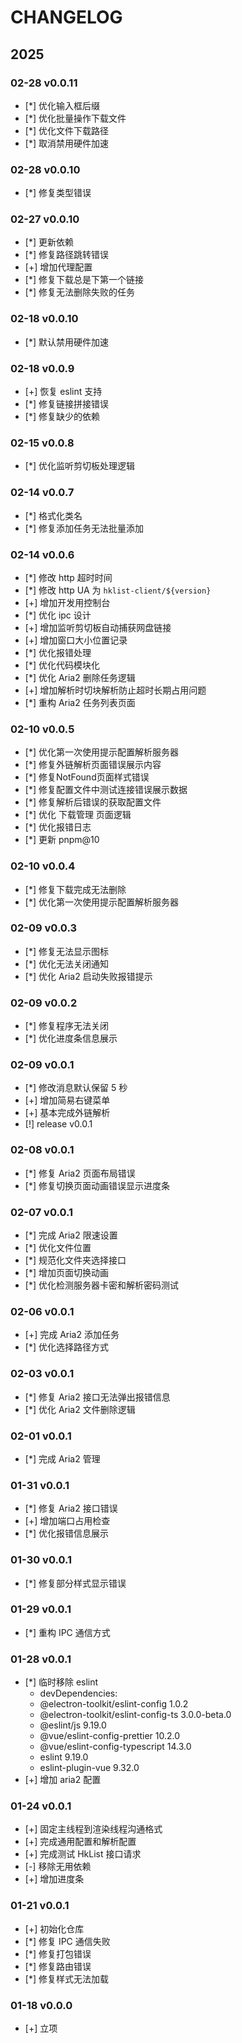 # CHANGELOG

## 2025

### 02-28 v0.0.11

- [*] 优化输入框后缀
- [*] 优化批量操作下载文件
- [*] 优化文件下载路径
- [*] 取消禁用硬件加速

### 02-28 v0.0.10

- [*] 修复类型错误

### 02-27 v0.0.10

- [*] 更新依赖
- [*] 修复路径跳转错误
- [+] 增加代理配置
- [*] 修复下载总是下第一个链接
- [*] 修复无法删除失败的任务

### 02-18 v0.0.10

- [*] 默认禁用硬件加速

### 02-18 v0.0.9

- [+] 恢复 eslint 支持
- [*] 修复链接拼接错误
- [*] 修复缺少的依赖

### 02-15 v0.0.8

- [*] 优化监听剪切板处理逻辑

### 02-14 v0.0.7

- [*] 格式化类名
- [*] 修复添加任务无法批量添加

### 02-14 v0.0.6

- [*] 修改 http 超时时间
- [*] 修改 http UA 为 `hklist-client/${version}`
- [+] 增加开发用控制台
- [*] 优化 ipc 设计
- [+] 增加监听剪切板自动捕获网盘链接
- [+] 增加窗口大小位置记录
- [*] 优化报错处理
- [*] 优化代码模块化
- [*] 优化 Aria2 删除任务逻辑
- [+] 增加解析时切块解析防止超时长期占用问题
- [*] 重构 Aria2 任务列表页面

### 02-10 v0.0.5

- [*] 优化第一次使用提示配置解析服务器
- [*] 修复外链解析页面错误展示内容
- [*] 修复NotFound页面样式错误
- [*] 修复配置文件中测试连接错误展示数据
- [*] 修复解析后错误的获取配置文件
- [*] 优化 下载管理 页面逻辑
- [*] 优化报错日志
- [*] 更新 pnpm@10

### 02-10 v0.0.4

- [*] 修复下载完成无法删除
- [*] 优化第一次使用提示配置解析服务器

### 02-09 v0.0.3

- [*] 修复无法显示图标
- [*] 优化无法关闭通知
- [*] 优化 Aria2 启动失败报错提示

### 02-09 v0.0.2

- [*] 修复程序无法关闭
- [*] 优化进度条信息展示

### 02-09 v0.0.1

- [*] 修改消息默认保留 5 秒
- [+] 增加简易右键菜单
- [+] 基本完成外链解析
- [!] release v0.0.1

### 02-08 v0.0.1

- [*] 修复 Aria2 页面布局错误
- [*] 修复切换页面动画错误显示进度条

### 02-07 v0.0.1

- [*] 完成 Aria2 限速设置
- [*] 优化文件位置
- [*] 规范化文件夹选择接口
- [*] 增加页面切换动画
- [*] 优化检测服务器卡密和解析密码测试

### 02-06 v0.0.1

- [+] 完成 Aria2 添加任务
- [*] 优化选择路径方式

### 02-03 v0.0.1

- [*] 修复 Aria2 接口无法弹出报错信息
- [*] 优化 Aria2 文件删除逻辑

### 02-01 v0.0.1

- [*] 完成 Aria2 管理

### 01-31 v0.0.1

- [*] 修复 Aria2 接口错误
- [+] 增加端口占用检查
- [*] 优化报错信息展示

### 01-30 v0.0.1

- [*] 修复部分样式显示错误

### 01-29 v0.0.1

- [*] 重构 IPC 通信方式

### 01-28 v0.0.1

- [*] 临时移除 eslint
  - devDependencies:
  - @electron-toolkit/eslint-config 1.0.2
  - @electron-toolkit/eslint-config-ts 3.0.0-beta.0
  - @eslint/js 9.19.0
  - @vue/eslint-config-prettier 10.2.0
  - @vue/eslint-config-typescript 14.3.0
  - eslint 9.19.0
  - eslint-plugin-vue 9.32.0
- [+] 增加 aria2 配置

### 01-24 v0.0.1

- [+] 固定主线程到渲染线程沟通格式
- [+] 完成通用配置和解析配置
- [+] 完成测试 HkList 接口请求
- [-] 移除无用依赖
- [+] 增加进度条

### 01-21 v0.0.1

- [+] 初始化仓库
- [*] 修复 IPC 通信失败
- [*] 修复打包错误
- [*] 修复路由错误
- [*] 修复样式无法加载

### 01-18 v0.0.0

- [+] 立项
